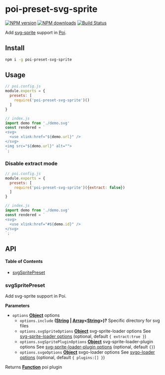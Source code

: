 # poi-preset-svg-sprite

[![NPM version](https://img.shields.io/npm/v/poi-preset-svg-sprite.svg?style=flat-square)](https://npmjs.com/package/poi-preset-svg-sprite)
[![NPM downloads](https://img.shields.io/npm/dm/poi-preset-svg-sprite.svg?style=flat-square)](https://npmjs.com/package/poi-preset-svg-sprite)
[![Build Status](https://img.shields.io/circleci/project/weirongxu/poi-preset-svg-sprite/master.svg?style=flat-square)](https://circleci.com/gh/weirongxu/poi-preset-svg-sprite)

Add [svg-sprite](https://github.com/kisenka/svg-sprite-loader) support in [Poi](https://github.com/egoist/poi).

## Install

```sh
npm i -g poi-preset-svg-sprite
```

## Usage

```javascript
// poi.config.js
module.exports = {
  presets: [
    require('poi-preset-svg-sprite')()
  ]
}

// index.js
import demo from './demo.svg'
const rendered = `
<svg>
  <use xlink:href="${demo.url}" />
</svg>
<img src="${demo.url}" alt="">
`;
```

### Disable extract mode

```javascript
// poi.config.js
module.exports = {
  presets: [
    require('poi-preset-svg-sprite')({extract: false})
  ]
}

// index.js
import demo from './demo.svg'
const rendered = `
<svg>
  <use xlink:href="#${demo.id}" />
</svg>
`;
```

## API

<!-- Generated by documentation.js. Update this documentation by updating the source code. -->

#### Table of Contents

-   [svgSpritePreset](#svgspritepreset)

### svgSpritePreset

Add svg-sprite support in Poi.

**Parameters**

-   `options` **[Object](https://developer.mozilla.org/docs/Web/JavaScript/Reference/Global_Objects/Object)** options
    -   `options.include` **([String](https://developer.mozilla.org/docs/Web/JavaScript/Reference/Global_Objects/String) \| [Array](https://developer.mozilla.org/docs/Web/JavaScript/Reference/Global_Objects/Array)&lt;[String](https://developer.mozilla.org/docs/Web/JavaScript/Reference/Global_Objects/String)>)?** Specific directory for svg files
    -   `options.svgSpriteOptions` **[Object](https://developer.mozilla.org/docs/Web/JavaScript/Reference/Global_Objects/Object)** svg-sprite-loader options
        See [svg-sprite-loader options](https://github.com/kisenka/svg-sprite-loader#configuration) (optional, default `{
        extract:true
        }`)
    -   `options.svgSpritePluginOptions` **[Object](https://developer.mozilla.org/docs/Web/JavaScript/Reference/Global_Objects/Object)** svg-sprite-loader-plugin options
        See [svg-sprite-loader-plugin options](https://github.com/kisenka/svg-sprite-loader#plain-sprite) (optional, default `{}`)
    -   `options.svgoOptions` **[Object](https://developer.mozilla.org/docs/Web/JavaScript/Reference/Global_Objects/Object)** svgo-loader options
        See [svgo-loader options](https://github.com/rpominov/svgo-loader#usage) (optional, default `{
        plugins:[]
        }`)

Returns **[Function](https://developer.mozilla.org/docs/Web/JavaScript/Reference/Statements/function)** poi plugin
